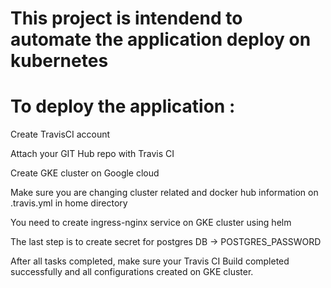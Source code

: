 # This project is intendend to automate the application deploy on kubernetes

# To deploy the application :

Create TravisCI account 

Attach your GIT Hub repo with Travis CI

Create GKE cluster on Google cloud

Make sure you are changing cluster related and docker hub information on .travis.yml in home directory 

You need to create ingress-nginx service on GKE cluster using helm

The last step is to create secret for postgres DB -> POSTGRES_PASSWORD

After all tasks completed, make sure your Travis CI Build completed successfully and all configurations created on GKE cluster.
